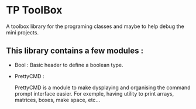 
# TP ToolBox

A toolbox library for the programing classes and maybe to help debug the mini projects.


## This library contains a few modules :


- Bool : 
    Basic header to define a boolean type.


- PrettyCMD :

    PrettyCMD is a module to make dysplaying and organising the command prompt interface easier. For exemple, having utility to print arrays, matrices, boxes, make space, etc...

